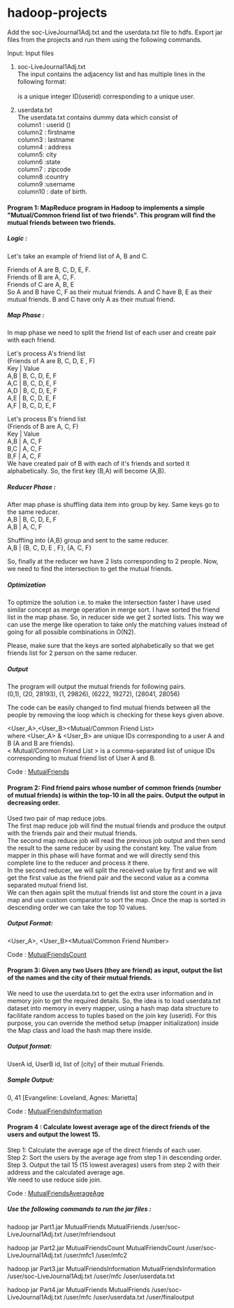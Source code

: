 # hadoop-projects

Add the soc-LiveJournal1Adj.txt and the userdata.txt file to hdfs.
Export jar files from the projects and run them using the following commands.

Input:
Input files
1. soc-LiveJournal1Adj.txt<br/>
The input contains the adjacency list and has multiple lines in the following format:<br/>
<User><TAB><Friends><br/>
<User> is a unique integer ID(userid) corresponding to a unique user.<br/>
 
2. userdata.txt<br/>
The userdata.txt contains dummy data which consist of<br/>
column1 : userid (<User>) <br/>
column2 : firstname<br/>
column3 : lastname<br/>
column4 : address<br/>
column5: city<br/>
column6 :state<br/>
column7 : zipcode<br/>
column8 :country<br/>
column9 :username<br/>
column10 : date of birth.<br/>
  
#### Program 1: MapReduce program in Hadoop to implements a simple "Mutual/Common friend list of two friends". This program will find the mutual friends between two friends.<br/>

##### Logic : <br/>
Let's take an example of friend list of A, B and C. <br/>

Friends of A are B, C, D, E, F. <br/>
Friends of B are A, C, F. <br/>
Friends of C are A, B, E <br/>
So A and B have C, F as their mutual friends. A and C have B, E as their mutual friends. B and C have only A as their mutual friend. <br/>

##### Map Phase :
In map phase we need to split the friend list of each user and create pair with each friend. <br/>

Let's process A's friend list <br/>
(Friends of A are B, C, D, E , F) <br/>
Key | Value <br/>
A,B | B, C, D, E, F <br/>
A,C | B, C, D, E, F <br/> 
A,D | B, C, D, E, F <br/>
A,E | B, C, D, E, F <br/>
A,F | B, C, D, E, F

Let's process B's friend list <br/>
(Friends of B are A, C, F) <br/>
Key | Value <br/>
A,B | A, C, F <br/>
B,C | A, C, F <br/>
B,F | A, C, F <br/>
We have created pair of B with each of it's friends and sorted it alphabetically. So, the first key (B,A) will become (A,B).

##### Reducer Phase : 
After map phase is shuffling data item into group by key. Same keys go to the same reducer. <br/>
A,B | B, C, D, E, F <br/>
A,B | A, C, F <br/>

Shuffling into {A,B} group and sent to the same reducer. <br/>
A,B | {B, C, D, E , F}, {A, C, F} <br/>

So, finally at the reducer we have 2 lists corresponding to 2 people. Now, we need to find the intersection to get the mutual friends. <br/>

##### Optimization 
To optimize the solution i.e. to make the intersection faster I have used similar concept as merge operation in merge sort. 
I have sorted the friend list in the map phase. So, in reducer side we get 2 sorted lists. This way we can use the merge like operation to take only the matching values instead of going for all possible combinations in O(N2).

Please, make sure that the keys are sorted alphabetically so that we get friends list for 2 person on the same reducer.

##### Output 
The program will output the mutual friends for following pairs. <br/>
(0,1), (20, 28193), (1, 29826), (6222, 19272), (28041, 28056)<br/>

The code can be easily changed to find mutual friends between all the people by removing the loop which is checking for these keys given above. 

<User_A>,<User_B><TAB><Mutual/Common Friend List><br/>
where <User_A> & <User_B> are unique IDs corresponding to a user A and B (A and B are friends). <br/>
< Mutual/Common Friend List > is a comma-separated list of unique IDs corresponding to mutual friend list of User A and B.<br/>

Code : [MutualFriends](https://github.com/add1993/hadoop-projects/tree/master/MutualFriends)
 
#### Program 2: Find friend pairs whose number of common friends (number of mutual friends) is within the top-10 in all the pairs. Output the output in decreasing order.

Used two pair of map reduce jobs. <br/>
The first map reduce job will find the mutual friends and produce the output with the friends pair and their mutual friends.<br/>
The second map reduce job will read the previous job output and then send the result to the same reducer by using the constant key. The value from mapper in this phase will have <friendPair><tab><mutualFriendList> format and we will directly send this complete line to the reducer and process it there. <br/>
 In the second reducer, we will split the received value by first <tab> and we will get the first value as the friend pair and the second value as a comma separated mutual friend list.<br/>
 We can then again split the mutual friends list and store the count in a java map and use custom comparator to sort the map. Once the map is sorted in descending order we can take the top 10 values. 

##### Output Format:
<User_A>, <User_B><TAB><Number of Mutual Friends><TAB><Mutual/Common Friend Number><br/>
 
 Code : [MutualFriendsCount](https://github.com/add1993/hadoop-projects/tree/master/MutualFriendsCount)
 
#### Program 3: Given any two Users (they are friend) as input, output the list of the names and the city of their mutual friends.
We need to use the userdata.txt to get the extra user information and in memory join to get the required details. 
So, the idea is to load userdata.txt dataset into memory in every mapper, using a hash map data structure to facilitate random access to tuples based on the join key (userid). For this purpose, you can override the method setup (mapper initialization) inside the Map class and load the hash map there inside.

##### Output format:
UserA id, UserB id, list of [city] of their mutual Friends.<br/>

##### Sample Output:
0, 41 [Evangeline: Loveland, Agnes: Marietta]<br/>

Code : [MutualFriendsInformation](https://github.com/add1993/hadoop-projects/tree/master/MutualFriendsInformation)

#### Program 4 : Calculate lowest average age of the direct friends of the users and output the lowest 15.
Step 1: Calculate the average age of the direct friends of each user.<br/>
Step 2: Sort the users by the average age from step 1 in descending order.<br/>
Step 3. Output the tail 15 (15 lowest averages) users from step 2 with their address and the calculated average age.<br/>
We need to use reduce side join.

Code : [MutualFriendsAverageAge](https://github.com/add1993/hadoop-projects/tree/master/MutualFriendsAverageAge)

##### Use the following commands to run the jar files :

hadoop jar Part1.jar MutualFriends MutualFriends /user/soc-LiveJournal1Adj.txt /user/mfriendsout

hadoop jar Part2.jar MutualFriendsCount MutualFriendsCount /user/soc-LiveJournal1Adj.txt /user/mfc1 /user/mfc2

hadoop jar Part3.jar MutualFriendsInformation MutualFriendsInformation /user/soc-LiveJournal1Adj.txt /user/mfc /user/userdata.txt

hadoop jar Part4.jar MutualFriends MutualFriends /user/soc-LiveJournal1Adj.txt /user/mfc /user/userdata.txt /user/finaloutput
